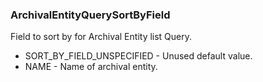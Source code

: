 ### ArchivalEntityQuerySortByField
Field to sort by for Archival Entity list Query.

- SORT_BY_FIELD_UNSPECIFIED - Unused default value.
- NAME - Name of archival entity.
